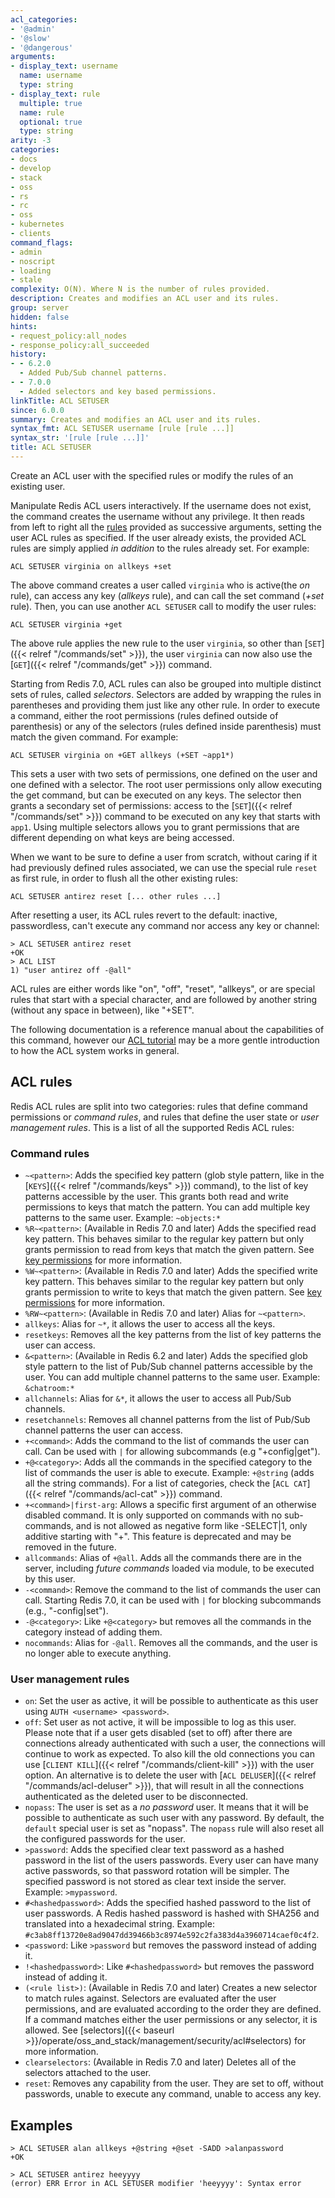 ```yaml
---
acl_categories:
- '@admin'
- '@slow'
- '@dangerous'
arguments:
- display_text: username
  name: username
  type: string
- display_text: rule
  multiple: true
  name: rule
  optional: true
  type: string
arity: -3
categories:
- docs
- develop
- stack
- oss
- rs
- rc
- oss
- kubernetes
- clients
command_flags:
- admin
- noscript
- loading
- stale
complexity: O(N). Where N is the number of rules provided.
description: Creates and modifies an ACL user and its rules.
group: server
hidden: false
hints:
- request_policy:all_nodes
- response_policy:all_succeeded
history:
- - 6.2.0
  - Added Pub/Sub channel patterns.
- - 7.0.0
  - Added selectors and key based permissions.
linkTitle: ACL SETUSER
since: 6.0.0
summary: Creates and modifies an ACL user and its rules.
syntax_fmt: ACL SETUSER username [rule [rule ...]]
syntax_str: '[rule [rule ...]]'
title: ACL SETUSER
---
```

Create an ACL user with the specified rules or modify the rules of an
existing user. 

Manipulate Redis ACL users interactively.
If the username does not exist, the command creates the username without any privilege.
It then reads from left to right all the [rules](#acl-rules) provided as successive arguments, setting the user ACL rules as specified.
If the user already exists, the provided ACL rules are simply applied
*in addition* to the rules already set. For example:

    ACL SETUSER virginia on allkeys +set

The above command creates a user called `virginia` who is active(the _on_ rule), can access any key (_allkeys_ rule), and can call the set command (_+set_ rule).
Then, you can use another `ACL SETUSER` call to modify the user rules:

    ACL SETUSER virginia +get

The above rule applies the new rule to the user `virginia`, so other than [`SET`]({{< relref "/commands/set" >}}), the user `virginia` can now also use the [`GET`]({{< relref "/commands/get" >}}) command.

Starting from Redis 7.0, ACL rules can also be grouped into multiple distinct sets of rules, called _selectors_.
Selectors are added by wrapping the rules in parentheses and providing them just like any other rule.
In order to execute a command, either the root permissions (rules defined outside of parenthesis) or any of the selectors (rules defined inside parenthesis) must match the given command.
For example:

    ACL SETUSER virginia on +GET allkeys (+SET ~app1*)

This sets a user with two sets of permissions, one defined on the user and one defined with a selector.
The root user permissions only allow executing the get command, but can be executed on any keys.
The selector then grants a secondary set of permissions: access to the [`SET`]({{< relref "/commands/set" >}}) command to be executed on any key that starts with `app1`.
Using multiple selectors allows you to grant permissions that are different depending on what keys are being accessed.

When we want to be sure to define a user from scratch, without caring if
it had previously defined rules associated, we can use the special rule
`reset` as first rule, in order to flush all the other existing rules:

    ACL SETUSER antirez reset [... other rules ...]

After resetting a user, its ACL rules revert to the default: inactive, passwordless, can't execute any command nor access any key or channel:

    > ACL SETUSER antirez reset
    +OK
    > ACL LIST
    1) "user antirez off -@all"

ACL rules are either words like "on", "off", "reset", "allkeys", or are
special rules that start with a special character, and are followed by
another string (without any space in between), like "+SET".

The following documentation is a reference manual about the capabilities of this command, however our [ACL tutorial](/topics/acl) may be a more gentle introduction to how the ACL system works in general.

## ACL rules

Redis ACL rules are split into two categories: rules that define command permissions or _command rules_, and rules that define the user state or _user management rules_.
This is a list of all the supported Redis ACL rules:

### Command rules

* `~<pattern>`: Adds the specified key pattern (glob style pattern, like in the [`KEYS`]({{< relref "/commands/keys" >}}) command), to the list of key patterns accessible by the user. This grants both read and write permissions to keys that match the pattern. You can add multiple key patterns to the same user. Example: `~objects:*`
* `%R~<pattern>`: (Available in Redis 7.0 and later) Adds the specified read key pattern. This behaves similar to the regular key pattern but only grants permission to read from keys that match the given pattern. See [key permissions](/topics/acl#key-permissions) for more information.
* `%W~<pattern>`: (Available in Redis 7.0 and later) Adds the specified write key pattern. This behaves similar to the regular key pattern but only grants permission to write to keys that match the given pattern. See [key permissions](/topics/acl#key-permissions) for more information.
* `%RW~<pattern>`: (Available in Redis 7.0 and later) Alias for `~<pattern>`.
* `allkeys`: Alias for `~*`, it allows the user to access all the keys.
* `resetkeys`: Removes all the key patterns from the list of key patterns the user can access.
* `&<pattern>`: (Available in Redis 6.2 and later) Adds the specified glob style pattern to the list of Pub/Sub channel patterns accessible by the user. You can add multiple channel patterns to the same user. Example: `&chatroom:*`
* `allchannels`: Alias for `&*`, it allows the user to access all Pub/Sub channels.
* `resetchannels`: Removes all channel patterns from the list of Pub/Sub channel patterns the user can access.
* `+<command>`: Adds the command to the list of commands the user can call. Can be used with `|` for allowing subcommands (e.g "+config|get").
* `+@<category>`: Adds all the commands in the specified category to the list of commands the user is able to execute. Example: `+@string` (adds all the string commands). For a list of categories, check the [`ACL CAT`]({{< relref "/commands/acl-cat" >}}) command.
* `+<command>|first-arg`: Allows a specific first argument of an otherwise disabled command. It is only supported on commands with no sub-commands, and is not allowed as negative form like -SELECT|1, only additive starting with "+". This feature is deprecated and may be removed in the future.
* `allcommands`: Alias of `+@all`. Adds all the commands there are in the server, including *future commands* loaded via module, to be executed by this user.
* `-<command>`: Remove the command to the list of commands the user can call. Starting Redis 7.0, it can be used with `|` for blocking subcommands (e.g., "-config|set").
* `-@<category>`: Like `+@<category>` but removes all the commands in the category instead of adding them.
* `nocommands`: Alias for `-@all`. Removes all the commands, and the user is no longer able to execute anything.

### User management rules

* `on`: Set the user as active, it will be possible to authenticate as this user using `AUTH <username> <password>`.
* `off`: Set user as not active, it will be impossible to log as this user. Please note that if a user gets disabled (set to off) after there are connections already authenticated with such a user, the connections will continue to work as expected. To also kill the old connections you can use [`CLIENT KILL`]({{< relref "/commands/client-kill" >}}) with the user option. An alternative is to delete the user with [`ACL DELUSER`]({{< relref "/commands/acl-deluser" >}}), that will result in all the connections authenticated as the deleted user to be disconnected.
* `nopass`: The user is set as a _no password_ user. It means that it will be possible to authenticate as such user with any password. By default, the `default` special user is set as "nopass". The `nopass` rule will also reset all the configured passwords for the user.
* `>password`: Adds the specified clear text password as a hashed password in the list of the users passwords. Every user can have many active passwords, so that password rotation will be simpler. The specified password is not stored as clear text inside the server. Example: `>mypassword`.
* `#<hashedpassword>`: Adds the specified hashed password to the list of user passwords. A Redis hashed password is hashed with SHA256 and translated into a hexadecimal string. Example: `#c3ab8ff13720e8ad9047dd39466b3c8974e592c2fa383d4a3960714caef0c4f2`.
* `<password`: Like `>password` but removes the password instead of adding it.
* `!<hashedpassword>`: Like `#<hashedpassword>` but removes the password instead of adding it.
* `(<rule list>)`: (Available in Redis 7.0 and later) Creates a new selector to match rules against. Selectors are evaluated after the user permissions, and are evaluated according to the order they are defined. If a command matches either the user permissions or any selector, it is allowed. See [selectors]({{< baseurl >}}/operate/oss_and_stack/management/security/acl#selectors) for more information.
* `clearselectors`: (Available in Redis 7.0 and later) Deletes all of the selectors attached to the user.
* `reset`: Removes any capability from the user. They are set to off, without passwords, unable to execute any command, unable to access any key.

## Examples

```
> ACL SETUSER alan allkeys +@string +@set -SADD >alanpassword
+OK

> ACL SETUSER antirez heeyyyy
(error) ERR Error in ACL SETUSER modifier 'heeyyyy': Syntax error
```
